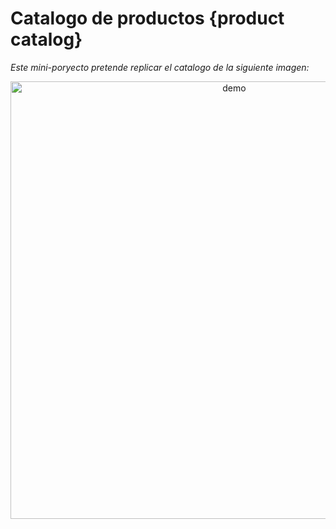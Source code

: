 # Catalogo de productos {product catalog}

_Este mini-poryecto pretende replicar el catalogo de la siguiente imagen:_

<p align="center">
  <img width="700" align="center" src="https://github.com/blackopsdevs/CatalogoProductos/img_orig.png" alt="demo"/>
</p>